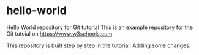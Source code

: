 # hello-world
Hello World repository for Git tutorial
This is an example repository for the Git tutoial on https://www.w3schools.com

This repository is built step by step in the tutorial.
Adding some changes.
